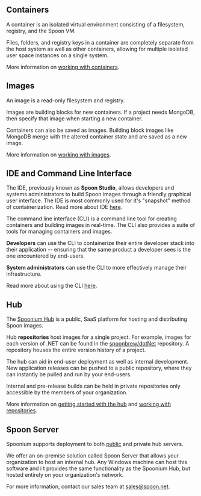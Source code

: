 ## Containers

A container is an isolated virtual environment consisting of a filesystem, registry, and the Spoon VM.

Files, folders, and registry keys in a container are completely separate from the host system as well as other containers, allowing for multiple isolated user space instances on a single system.

More information on [working with containers](http://spoonium.net/docs/containers#buildingcontainers).

## Images

An image is a read-only filesystem and registry.

Images are building blocks for new containers. If a project needs MongoDB, then specify that image when starting a new container.

Containers can also be saved as images. Building block images like MongoDB merge with the altered container state and are saved as a new image.

More information on [working with images](http://spoonium.net/docs/containers#buildingimages).

## IDE and Command Line Interface

The IDE, previously known as **Spoon Studio**, allows developers and systems administrators to build Spoon images through a friendly graphical user interface. The IDE is most commonly used for it's "snapshot" method of containerization. Read more about IDE [here](http://spoonium.net/docs#IDE).

The command line interface (CLI) is a command line tool for creating containers and building images in real-time. The CLI also provides a suite of tools for managing containers and images.

**Developers** can use the CLI to containerize their entire developer stack into their application -- ensuring that the same product a developer sees is the one encountered by end-users.

**System administrators** can use the CLI to more effectively manage their infrastructure.

Read more about using the CLI [here](http://spoonium.net/docs/containers#commandline).

## Hub

The [Spoonium Hub](http://spoonium.net/hub) is a public, SaaS platform for hosting and distributing Spoon images. 

Hub **repositories** host images for a single project. For example, images for each version of .NET can be found in the [spoonbrew/dotNet](http://spoonium.net/hub/spoonbrew/dotNET) repository. A repository houses the entire version history of a project.

The hub can aid in end-user deployment as well as internal development. New application releases can be pushed to a public repository, where they can instantly be pulled and run by your end-users. 

Internal and pre-release builds can be held in private repositories only accessible by the members of your organization.

More information on [getting started with the hub](http://spoonium.net/docs/containers#basics) and [working with repositories](http://spoonium.net/docs/containers#repositories).

## Spoon Server

Spoonium supports deployment to both [public](http://spoonium.net/hub) and private hub servers.

We offer an on-premise solution called Spoon Server that allows your organization to host an internal hub. Any Windows machine can host this software and i                           t provides the same functionality as the Spoonium Hub, but hosted entirely on your organization's network.

For more information, contact our sales team at [sales@spoon.net](mailto:sales@spoon.net).